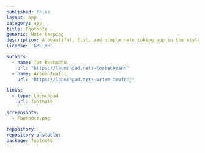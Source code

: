 ```yaml
---
published: false
layout: app
category: app
title: Footnote
generic: Note keeping
description: A beautiful, fast, and simple note taking app in the style of elementary.
license: 'GPL v3'

authors: 
  - name: Tom Beckmann
    url: "https://launchpad.net/~tombeckmann"
  - name: Artem Anufrij
    url: "https://launchpad.net/~artem-anufrij"

links:
  - type: Launchpad
    url: footnote

screenshots:
  - Footnote.png

repository:
repository-unstable:
package: footnote
---
```

